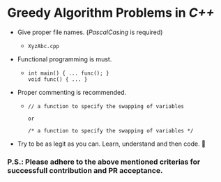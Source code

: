 # Greedy Algorithm Problems in _C++_
- Give proper file names. (_PascalCasing_ is required)
    - ```
      XyzAbc.cpp
      ```

- Functional programming is must.
    - ```
      int main() { ... func(); }
      void func() { ... }
      ```

- Proper commenting is recommended.
    - ```
      // a function to specify the swapping of variables
      
      or

      /* a function to specify the swapping of variables */
      ```

- Try to be as legit as you can. Learn, understand and then code. 🙏

### P.S.: Please adhere to the above mentioned criterias for successfull contribution and PR acceptance.